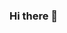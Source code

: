 ### Hi there 👋

<!--
**thameed3/thameed3** is a ✨ _special_ ✨ repository because its `README.md` (this file) appears on your GitHub p

Hi This is Tariq Ahmad Hameed 
Section : OPS435NAA
-->
